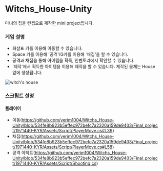 # Witchs_House-Unity

마녀의 집을 컨셉으로 제작한 mini project입니다.

### 게임 설명
- 화살표 키를 이용해 이동할 수 있습니다.
- Space 키를 이용해 '공격'/G키를 이용해 '채집'을 할 수 있습니다.
- 공격과 채집을 통해 아이템을 획득, 인벤토리에서 확인할 수 있습니다.
- '제작'에서 획득한 아이템을 이용해 제작을 할 수 있습니다. 제작된 물체는 House 앞에 생성됩니다. 

![witch's house](https://user-images.githubusercontent.com/57720521/193014901-b9778ab6-a374-4104-a89b-d86f2af7e0b4.gif)

### 스크립트 설명

#### 플레이어
- 이동(https://github.com/yerim1004/Witchs_House-Unity/blob/534fe8b923b5effec972befc7a2320a159de9403/Final_project/1971440-KYR/Assets/Script/PlayerMove.cs#L39)
- 채집(https://github.com/yerim1004/Witchs_House-Unity/blob/534fe8b923b5effec972befc7a2320a159de9403/Final_project/1971440-KYR/Assets/Script/PlayerMove.cs#L58)
- 공격 이펙트(https://github.com/yerim1004/Witchs_House-Unity/blob/534fe8b923b5effec972befc7a2320a159de9403/Final_project/1971440-KYR/Assets/Script/Shooting.cs)

